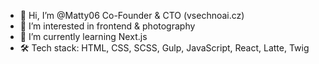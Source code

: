 - 👋 Hi, I’m @Matty06 Co-Founder & CTO (vsechnoai.cz)
- 👀 I’m interested in frontend & photography
- 🌱 I’m currently learning Next.js
- 🛠️ Tech stack: HTML, CSS, SCSS, Gulp, JavaScript, React, Latte, Twig
